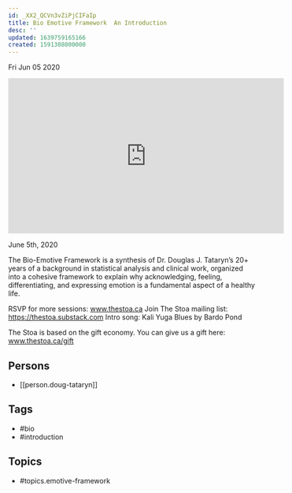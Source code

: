 ```yaml
---
id: _XX2_QCVn3vZiPjCIFaIp
title: Bio Emotive Framework  An Introduction
desc: ''
updated: 1639759165166
created: 1591308000000
---
```





Fri Jun 05 2020

<iframe width="560" height="315" src="https://www.youtube.com/embed/ci7DcKh551k" title="Bio Emotive Framework  An Introduction w/ Doug Tataryn" frameborder="0" allow="accelerometer; autoplay; clipboard-write; encrypted-media; gyroscope; picture-in-picture" allowfullscreen ></iframe>

June 5th, 2020

The Bio-Emotive Framework is a synthesis of Dr. Douglas J. Tataryn’s 20+ years of a background in statistical analysis and clinical work, organized into a cohesive framework to explain why acknowledging, feeling, differentiating, and expressing emotion is a fundamental aspect of a healthy life.

RSVP for more sessions: www.thestoa.ca
Join The Stoa mailing list: https://thestoa.substack.com
Intro song: Kali Yuga Blues by Bardo Pond

The Stoa is based on the gift economy. You can give us a gift here: www.thestoa.ca/gift

## Persons

- [[person.doug-tataryn]]

## Tags

- #bio
- #introduction

## Topics

- #topics.emotive-framework

